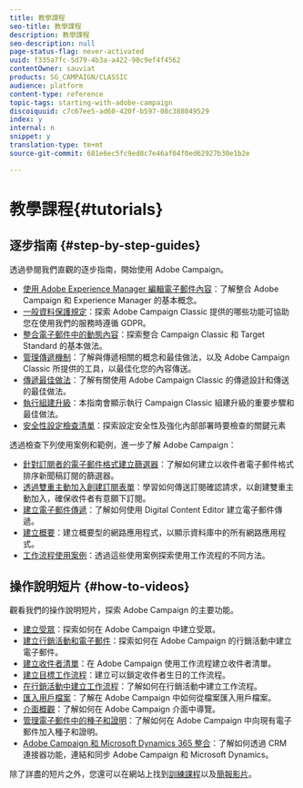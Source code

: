 ```yaml
---
title: 教學課程
seo-title: 教學課程
description: 教學課程
seo-description: null
page-status-flag: never-activated
uuid: f335a7fc-5d79-4b3a-a422-98c9ef4f4562
contentOwner: sauviat
products: SG_CAMPAIGN/CLASSIC
audience: platform
content-type: reference
topic-tags: starting-with-adobe-campaign
discoiquuid: c7c67ee5-ad60-420f-b597-08c388049529
index: y
internal: n
snippet: y
translation-type: tm+mt
source-git-commit: 681e6ec5fc9ed8c7e46af04f0ed62927b30e1b2e

---
```



# 教學課程{#tutorials}

## 逐步指南 {#step-by-step-guides}

透過參閱我們直觀的逐步指南，開始使用 Adobe Campaign。

* [使用 Adobe Experience Manager 編輯電子郵件內容](https://docs.campaign.adobe.com/doc/AC/getting_started/EN/aem.html)：了解整合 Adobe Campaign 和 Experience Manager 的基本概念。
* [一般資料保護規定](https://docs.campaign.adobe.com/doc/AC/getting_started/EN/ACC_GDPR.html)：探索 Adobe Campaign Classic 提供的哪些功能可協助您在使用我們的服務時遵循 GDPR。
* [整合電子郵件中的動態內容](https://docs.campaign.adobe.com/doc/AC/getting_started/EN/target.html)：探索整合 Campaign Classic 和 Target Standard 的基本做法。
* [管理傳遞機制](https://docs.campaign.adobe.com/doc/AC/getting_started/EN/deliverability.html)：了解與傳遞相關的概念和最佳做法，以及 Adobe Campaign Classic 所提供的工具，以最佳化您的內容傳送。
* [傳遞最佳做法](https://docs.campaign.adobe.com/doc/AC/getting_started/EN/deliveryBestPractices.html)：了解有關使用 Adobe Campaign Classic 的傳遞設計和傳送的最佳做法。
* [執行組建升級](https://docs.campaign.adobe.com/doc/AC/getting_started/EN/buildUpgrade.html)：本指南會顯示執行 Campaign Classic 組建升級的重要步驟和最佳做法。
* [安全性設定檢查清單](https://docs.campaign.adobe.com/doc/AC/getting_started/EN/security.html)：探索設定安全性及強化內部部署時要檢查的關鍵元素

透過檢查下列使用案例和範例，進一步了解 Adobe Campaign：

* [針對訂閱者的電子郵件格式建立篩選器](../../platform/using/use-case.md#creating-a-filter-on-the-email-format-of-subscribers)：了解如何建立以收件者電子郵件格式排序新聞稿訂閱的篩選器。
* [透過雙重主動加入創建訂閱表單](../../web/using/use-cases--web-forms.md#create-a-subscription--form-with-double-opt-in)：學習如何傳送訂閱確認請求，以創建雙重主動加入，確保收件者有意願下訂閱。
* [建立電子郵件傳遞](../../web/using/use-case--creating-an-email-delivery.md)：了解如何使用 Digital Content Editor 建立電子郵件傳遞。
* [建立概要](../../web/using/use-cases--creating-overviews.md)：建立概要型的網路應用程式，以顯示資料庫中的所有網路應用程式。
* [工作流程使用案例](../../workflow/using/using-the-local-approval-activity.md)：透過這些使用案例探索使用工作流程的不同方法。

## 操作說明短片 {#how-to-videos}

觀看我們的操作說明短片，探索 Adobe Campaign 的主要功能。

* [建立受眾](https://docs.adobe.com/content/help/en/campaign-learn/campaign-classic-tutorials/getting-started/creating-a-list-of-recipients.html)：探索如何在 Adobe Campaign 中建立受眾。
* [建立行銷活動和電子郵件](https://docs.adobe.com/content/help/en/campaign-learn/campaign-classic-tutorials/getting-started/creating-a-campaign-and-an-email.html)：探索如何在 Adobe Campaign 的行銷活動中建立電子郵件。
* [建立收件者清單](https://docs.adobe.com/content/help/en/campaign-learn/campaign-classic-tutorials/getting-started/creating-a-list-of-recipients.html)：在 Adobe Campaign 使用工作流程建立收件者清單。
* [建立目標工作流程](https://docs.adobe.com/content/help/en/campaign-learn/campaign-classic-tutorials/getting-started/creating-a-targeting-workflow.html)：建立可以鎖定收件者生日的工作流程。
* [在行銷活動中建立工作流程](https://docs.adobe.com/content/help/en/campaign-learn/campaign-classic-tutorials/getting-started/creating-a-workflow.html)：了解如何在行銷活動中建立工作流程。
* [匯入用戶檔案](https://docs.adobe.com/content/help/en/campaign-learn/campaign-classic-tutorials/getting-started/importing-profiles.html)：了解在 Adobe Campaign 中如何從檔案匯入用戶檔案。
* [介面概觀](https://docs.adobe.com/content/help/en/campaign-learn/campaign-classic-tutorials/getting-started/interface-overview.html)：了解如何在 Adobe Campaign 介面中導覽。
* [管理電子郵件中的種子和證明](https://docs.adobe.com/content/help/en/campaign-learn/campaign-classic-tutorials/getting-started/managing-seed-and-proofs.html)：了解如何在 Adobe Campaign 中向現有電子郵件加入種子和證明。
* [Adobe Campaign 和 Microsoft Dynamics 365 整合](https://docs.adobe.com/content/help/en/campaign-learn/campaign-classic-tutorials/integrating/dynamics365-integration.html)：了解如何透過 CRM 連接器功能，連結和同步 Adobe Campaign 和 Microsoft Dynamics。

除了詳盡的短片之外，您還可以在網站上找到[訓練課程](https://training.adobe.com/training/courses.html)以及[簡報影片](https://www.adobe.com/training/video.html)。
